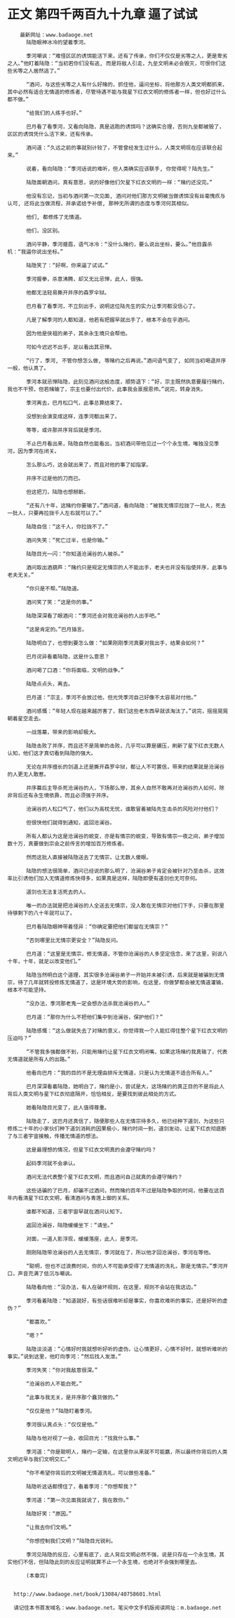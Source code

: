 # 正文 第四千两百九十九章 逼了试试
        最新网址：www.badaoge.net
          陆隐眼神冰冷的望着季河。
      
          季河嘲讽：“难怪区区的诱饵能活下来，还有了传承，你们不仅仅是劣等之人，更是卑劣之人。”他盯着陆隐：“当初若你们没有逃, 而是将敌人引走，九垒文明未必会毁灭，可恨你们这些劣等之人居然逃了。”
      
          “酒问，与这些劣等之人有什么好赌的，抓住他，逼问坐标，将他那方人类文明都抓来，其中必然有适合无情道的修炼者，尽管待遇不能与我星下红衣文明的修炼者一样，但也好过什么都不做。”
      
          “给我们的人练手也好。”
      
          巴月看了看季河，又看向陆隐，真是逃跑的诱饵吗？这确实合理，否则九垒都被毁了，区区的诱饵凭什么活下来，还有传承。
      
          酒问道：“久远之前的事就别计较了，不管曾经发生过什么，人类文明现在应该联合起来。”
      
          说着，看向陆隐：“季河话说的难听，但人类确实应该联手, 你觉得呢？陆先生。”
      
          陆隐面朝酒问，真有意思，说的好像他们欠星下红衣文明的一样：“赌约还没完。”
      
          他没有忘记，当初与酒问第一次见面, 酒问对他们那方文明被当做诱饵没有丝毫愧疚与认可, 还将此当做流程，并承诺给予补偿, 那种无所谓的态度与季河何其相似。
      
          他们, 都修炼了无情道。
      
          他们，没区别。
      
          酒问平静，季河蹙眉，语气冰冷：“没什么赌约，要么说出坐标，要么。”他目露杀机：“我逼你说出坐标。”
      
          陆隐笑了：“好啊，你来逼了试试。”
      
          季河握拳，杀意沸腾，却又无比忌惮，此人，很强。
      
          他都无法轻易撕开并序的森罗伞狱。
      
          巴月看了看季河，不立刻出手，说明这位陆先生的实力让季河都没信心了。
      
          凡是了解季河的人都知道，他若有把握早就出手了，根本不会在乎酒问。
      
          因为他是侠祖的弟子，其余永生境只会帮他。
      
          可如今迟迟不出手，足以看出其忌惮。
      
          “行了，季河, 不管你想怎么做, 等赌约之后再说。”酒问语气变了, 如同当初喝退并序一般，他认真了。
      
          季河本就忌惮陆隐，此刻见酒问这般态度，顺势退下：“好，宗主既然执意要履行赌约，我也不干预，但若赌输了，宗主也要付出代价，此事我会禀报恩师。”说完，转身消失。
      
          季河离去，巴月松口气，此事总算结束了。
      
          没想到会演变成这样，连季河都出来了。
      
          等等，或许那并序背后就是季河。
      
          不止巴月看出来，陆隐自然也能看出，当初酒问带他见过一个个永生境，唯独没见季河，因为季河在闭关。
      
          怎么那么巧，这会就出来了，而且对他的事了如指掌。
      
          并序不过是他的刀而已。
      
          但这把刀，陆隐也想掰断。
      
          “还有八十年，这赌约你要输了。”酒问道，看向陆隐：“被我无情宗拉拢了一批人，死去一批人，只要再拉拢千人左右就可以了。”
      
          陆隐自信：“这千人，你拉拢不了。”
      
          酒问失笑：“死亡过半，也是你输。”
      
          陆隐目光一闪：“你知道沧澜谷的人被杀。”
      
          酒问取出酒葫芦：“赌约只是规定无情宗的人不能出手，老夫也并没有指使并序，此事与老夫无关。”
      
          “你只是不帮。”陆隐道。
      
          酒问笑了笑：“这是你的事。”
      
          陆隐深深看了眼酒问：“季河还会对我沧澜谷的人出手吧。”
      
          “这是肯定的。”巴月插言。
      
          陆隐明白了，也想到要怎么做：“如果刚刚季河真要对我出手，结果会如何？”
      
          巴月诧异看着陆隐，这是什么意思？
      
          酒问喝了口酒：“你将面临，文明的战争。”
      
          陆隐点点头，离去。
      
          巴月道：“宗主，季河不会放过他，但光凭季河自己好像不太容易对付他。”
      
          酒问感慨：“年轻人现在越来越厉害了，我们这些老东西早就该淘汰了。”说完，摇摇晃晃朝着星空走去。
      
          一战落幕，带来的影响却极大。
      
          陆隐击败了并序，而且还不是简单的击败，几乎可以算是碾压，刷新了星下红衣无数人认知，他们这才真切看到陆隐的强大。
      
          无论在并序擅长的剑道上还是撕开森罗伞狱，都让人不可置信，带来的结果就是沧澜谷的人更无人敢惹。
      
          并序幕后主导杀死沧澜谷的人，下场那么惨，其余人自然不敢再对沧澜谷的人如何，除非背后还有永生境依靠，而且必须强于并序。
      
          沧澜谷的人松口气了，他们以为高枕无忧，谁敢冒着被陆先生击杀的风险对付他们？
      
          但很快他们就得到通知，返回沧澜谷。
      
          所有人都认为这是沧澜谷的蜕变，亦是有情宗的蜕变，导致有情宗一夜之间，弟子增加数十万，真要做到宗会之前传言的增加百万修炼者。
      
          然而这批人直接被陆隐送去了无情宗，让无数人傻眼。
      
          陆隐的想法很简单，酒问已经说的那么明了，沧澜谷弟子肯定会被针对乃至击杀，这效率比引诱他们加入无情道修炼快得多，如果真是这样，陆隐即便有道剑也无可奈何。
      
          道剑也无法复活死去的人。
      
          唯一的办法就是把沧澜谷的人全送去无情宗，没人敢在无情宗对他们下手，只要在那里待够剩下的八十年就可以了。
      
          巴月看陆隐眼神带着怪异：“你确定要把他们都留在无情宗？”
      
          “否则哪里比无情宗更安全？”陆隐反问。
      
          巴月道：“这里是无情宗，修无情道，不管你沧澜谷的人多坚定信念，来了这里，别说八十年，十年，就足以改变他们。”
      
          陆隐当然明白这个道理，其实很多沧澜谷弟子一开始并未被引诱，后来就是被骗到无情宗，待了几年就转投修炼无情道了，这是环境大势的影响，在这里，你做梦都会被无情道灌输，根本不可能坚持。
      
          “没办法，季河那老鬼一定会想办法杀我沧澜谷的人。”
      
          巴月道：“那你为什么不把他们集中到沧澜谷，保护他们？”
      
          陆隐感慨：“这么做就失去了对赌的意义，你觉得我一个人能扛得住整个星下红衣文明的压迫吗？”
      
          “不管我多强都做不到，只能用赌约让星下红衣文明闭嘴，如果这场赌约我真输了，代表无情道就是所有人的出路。”
      
          他看向巴月：“我的目的不是无理由排斥无情道，只是认为无情道不适合所有人。”
      
          巴月深深看着陆隐，她明白了，赌约是小，尝试是大，这场赌约的真正目的不是将此人背后人类文明与星下红衣彻底隔开，恰恰相反，是要找到彼此相处的方式。
      
          她看陆隐目光变了，此人值得尊重。
      
          陆隐走了，这巴月还真信了，随便那些人在无情宗待多久，他已经种下道剑，为这些只修炼二十年的小家伙们种下道剑消耗的因果极小，赌约时间一到，道剑发动，让星下红衣彻底断了与三者宇宙接触，传播无情道的想法。
      
          这是最理想的情况，但星下红衣文明真的会遵守赌约吗？
      
          起码季河就不会承认。
      
          酒问无法代表整个星下红衣文明，而且酒问自己就真的会遵守赌约？
      
          这些话骗的了巴月，却骗不过酒问，然而赌约百年不过是陆隐争取的时间，他要在这百年内看清星下红衣文明，看清酒问与青莲上御的关系。
      
          谁都不知道，三者宇宙早就在酒问认知下。
      
          返回沧澜谷，陆隐缓缓坐下：“请坐。”
      
          对面，一道人影浮现，缓缓落座，此人，是季河。
      
          刚刚陆隐带沧澜谷的人去无情宗，季河就在了，所以他才回沧澜谷，季河在等他。
      
          “聪明，但也不过浪费时间，你的人不可能承受得了无情道的洗礼，那是无情宗。”季河开口，声音充满了低沉与嘲讽。
      
          陆隐看向他：“没办法，有人在破坏规则，在这里，规则不会站在我这边。”
      
          季河看着陆隐：“知道就好，有些话很难听却是事实，你喜欢难听的事实，还是好听的虚伪？”
      
          “都喜欢。”
      
          “嗯？”
      
          陆隐淡淡道：“心情好时我就想听好听的虚伪，让心情更好，心情不好时，就想听难听的事实。”说到这里，他盯向季河：“然后找人发泄。”
      
          季河失笑：“你对我敌意很深。”
      
          “沧澜谷的人不能白死。”
      
          “此事与我无关，是并序那个蠢货做的。”
      
          “仅仅是他？”陆隐盯着季河。
      
          季河很认真点头：“仅仅是他。”
      
          陆隐与他对视了一会，收回目光：“找我什么事。”
      
          季河道：“你是聪明人，赌约一定输，在这里你从来就不可能赢，所以最终你背后的人类文明迟早与我们文明交汇。”
      
          “你不希望你背后的文明被无情道洗礼，可以做些准备。”
      
          陆隐听这话都愣住了，看着季河：“你想帮我？”
      
          季河道：“第一次见面我就说了，我在救你。”
      
          陆隐好笑：“原因。”
      
          “让我去你们文明。”
      
          “你想控制我们文明？”陆隐目光锐利。
      
          季河见陆隐的反应，心里有底了，此人背后文明必然不强，说是只存在一个永生境，其实他们不信，但陆隐此刻的反应证明就算不止一个永生境，也绝对不会强到哪里去。
      
          (本章完)
      
      
      http://www.badaoge.net/book/13084/40758601.html
      
      请记住本书首发域名：www.badaoge.net。笔尖中文手机版阅读网址：m.badaoge.net